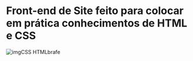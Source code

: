 # Front-end de Site feito para colocar em prática conhecimentos de HTML e CSS
![imgCSS HTMLbrafe](https://user-images.githubusercontent.com/54299392/131921852-17bb877e-b2df-4530-95ad-2931853a3c60.png)

